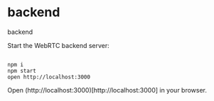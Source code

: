 # backend
backend

Start the WebRTC backend server:


``` 

npm i
npm start
open http://localhost:3000

```

Open (http://localhost:3000)[http://localhost:3000] in your browser.
